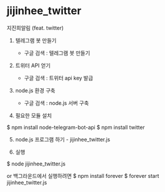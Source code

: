# jijinhee_twitter
지진희알림 (feat. twitter)



1. 텔레그램 봇 만들기

	- 구글 검색 : 텔레그램 봇 만들기

2. 트위터 API 얻기

	- 구글 검색 : 트위터 api key 발급
	
3. node.js 환경 구축

	- 구글 검색 : node.js 서버 구축

4. 필요한 모듈 설치

$ npm install node-telegram-bot-api
$ npm install twitter

5. node.js 프로그램 하기 - jijinhee_twitter.js

6. 실행

$ node jijinhee_twitter.js

or 백그라운드에서 실행하려면
$ npm install forever
$ forever start jijinhee_twitter.js


